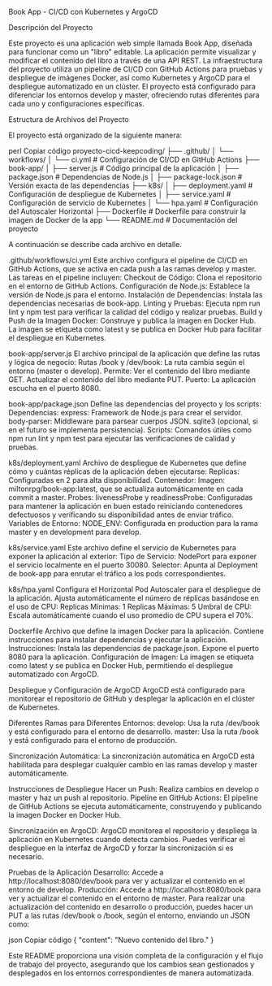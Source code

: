 Book App - CI/CD con Kubernetes y ArgoCD

Descripción del Proyecto

Este proyecto es una aplicación web simple llamada Book App, diseñada para funcionar como un "libro" editable. La aplicación permite visualizar y modificar el contenido del libro a través de una API REST. La infraestructura del proyecto utiliza un pipeline de CI/CD con GitHub Actions para pruebas y despliegue de imágenes Docker, así como Kubernetes y ArgoCD para el despliegue automatizado en un clúster. El proyecto está configurado para diferenciar los entornos develop y master, ofreciendo rutas diferentes para cada uno y configuraciones específicas.

Estructura de Archivos del Proyecto

El proyecto está organizado de la siguiente manera:

perl
Copiar código
proyecto-cicd-keepcoding/
├── .github/
│   └── workflows/
│       └── ci.yml              # Configuración de CI/CD en GitHub Actions
├── book-app/
│   ├── server.js               # Código principal de la aplicación
│   ├── package.json            # Dependencias de Node.js
│   ├── package-lock.json       # Versión exacta de las dependencias
├── k8s/
│   ├── deployment.yaml         # Configuración de despliegue de Kubernetes
│   ├── service.yaml            # Configuración de servicio de Kubernetes
│   └── hpa.yaml                # Configuración del Autoscaler Horizontal
├── Dockerfile                  # Dockerfile para construir la imagen de Docker de la app
└── README.md                   # Documentación del proyecto

A continuación se describe cada archivo en detalle.

.github/workflows/ci.yml
Este archivo configura el pipeline de CI/CD en GitHub Actions, que se activa en cada push a las ramas develop y master. Las tareas en el pipeline incluyen:
Checkout de Código: Clona el repositorio en el entorno de GitHub Actions.
Configuración de Node.js: Establece la versión de Node.js para el entorno.
Instalación de Dependencias: Instala las dependencias necesarias de book-app.
Linting y Pruebas: Ejecuta npm run lint y npm test para verificar la calidad del código y realizar pruebas.
Build y Push de la Imagen Docker: Construye y publica la imagen en Docker Hub. La imagen se etiqueta como latest y se publica en Docker Hub para facilitar el despliegue en Kubernetes.

book-app/server.js
El archivo principal de la aplicación que define las rutas y lógica de negocio:
Rutas /book y /dev/book: La ruta cambia según el entorno (master o develop). Permite:
Ver el contenido del libro mediante GET.
Actualizar el contenido del libro mediante PUT.
Puerto: La aplicación escucha en el puerto 8080.

book-app/package.json
Define las dependencias del proyecto y los scripts:
Dependencias:
express: Framework de Node.js para crear el servidor.
body-parser: Middleware para parsear cuerpos JSON.
sqlite3 (opcional, si en el futuro se implementa persistencia).
Scripts: Comandos útiles como npm run lint y npm test para ejecutar las verificaciones de calidad y pruebas.

k8s/deployment.yaml
Archivo de despliegue de Kubernetes que define cómo y cuántas réplicas de la aplicación deben ejecutarse:
Replicas: Configuradas en 2 para alta disponibilidad.
Contenedor:
Imagen: miltonrpg/book-app:latest, que se actualiza automáticamente en cada commit a master.
Probes:
livenessProbe y readinessProbe: Configuradas para mantener la aplicación en buen estado reiniciando contenedores defectuosos y verificando su disponibilidad antes de enviar tráfico.
Variables de Entorno:
NODE_ENV: Configurada en production para la rama master y en development para develop.

k8s/service.yaml
Este archivo define el servicio de Kubernetes para exponer la aplicación al exterior:
Tipo de Servicio: NodePort para exponer el servicio localmente en el puerto 30080.
Selector: Apunta al Deployment de book-app para enrutar el tráfico a los pods correspondientes.

k8s/hpa.yaml
Configura el Horizontal Pod Autoscaler para el despliegue de la aplicación. Ajusta automáticamente el número de réplicas basándose en el uso de CPU:
Replicas Mínimas: 1
Replicas Máximas: 5
Umbral de CPU: Escala automáticamente cuando el uso promedio de CPU supera el 70%.

Dockerfile
Archivo que define la imagen Docker para la aplicación. Contiene instrucciones para instalar dependencias y ejecutar la aplicación.
Instrucciones:
Instala las dependencias de package.json.
Expone el puerto 8080 para la aplicación.
Configuración de Imagen: La imagen se etiqueta como latest y se publica en Docker Hub, permitiendo el despliegue automatizado con ArgoCD.

Despliegue y Configuración de ArgoCD
ArgoCD está configurado para monitorear el repositorio de GitHub y desplegar la aplicación en el clúster de Kubernetes.

Diferentes Ramas para Diferentes Entornos:
develop: Usa la ruta /dev/book y está configurado para el entorno de desarrollo.
master: Usa la ruta /book y está configurado para el entorno de producción.

Sincronización Automática:
La sincronización automática en ArgoCD está habilitada para desplegar cualquier cambio en las ramas develop y master automáticamente.

Instrucciones de Despliegue
Hacer un Push:
Realiza cambios en develop o master y haz un push al repositorio.
Pipeline en GitHub Actions:
El pipeline de GitHub Actions se ejecuta automáticamente, construyendo y publicando la imagen Docker en Docker Hub.

Sincronización en ArgoCD:
ArgoCD monitorea el repositorio y despliega la aplicación en Kubernetes cuando detecta cambios.
Puedes verificar el despliegue en la interfaz de ArgoCD y forzar la sincronización si es necesario.

Pruebas de la Aplicación
Desarrollo:
Accede a http://localhost:8080/dev/book para ver y actualizar el contenido en el entorno de develop.
Producción:
Accede a http://localhost:8080/book para ver y actualizar el contenido en el entorno de master.
Para realizar una actualización del contenido en desarrollo o producción, puedes hacer un PUT a las rutas /dev/book o /book, según el entorno, enviando un JSON como:

json
Copiar código
{
  "content": "Nuevo contenido del libro."
}

Este README proporciona una visión completa de la configuración y el flujo de trabajo del proyecto, asegurando que los cambios sean gestionados y desplegados en los entornos correspondientes de manera automatizada.